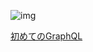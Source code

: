 
![img](https://m.media-amazon.com/images/I/51Z8dT721zL._SX350_BO1,204,203,200_.jpg)

[初めてのGraphQL](https://www.amazon.co.jp/%E5%88%9D%E3%82%81%E3%81%A6%E3%81%AEGraphQL-%E2%80%95Web%E3%82%B5%E3%83%BC%E3%83%93%E3%82%B9%E3%82%92%E4%BD%9C%E3%81%A3%E3%81%A6%E5%AD%A6%E3%81%B6%E6%96%B0%E4%B8%96%E4%BB%A3API-Eve-Porcello/dp/487311893X/ref=sr_1_3?__mk_ja_JP=%E3%82%AB%E3%82%BF%E3%82%AB%E3%83%8A&crid=15N8BI2MIZTEG&keywords=%E3%81%AF%E3%81%98%E3%82%81%E3%81%A6%E3%81%AEgraph&qid=1680179750&sprefix=%E3%81%AF%E3%81%98%E3%82%81%E3%81%A6%E3%81%AEgraphl%2Caps%2C276&sr=8-3)
